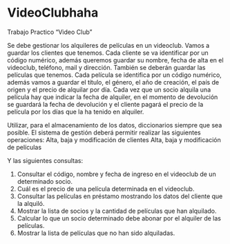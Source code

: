 # VideoClubhaha

Trabajo Practico “Video Club”

Se debe gestionar los alquileres de películas en un videoclub. Vamos a guardar los clientes que
tenemos. Cada cliente se va identificar por un código numérico, además queremos guardar su
nombre, fecha de alta en el videoclub, teléfono, mail y dirección. También se deberán guardar
las películas que tenemos. Cada película se identifica por un código numérico, además vamos a
guardar el título, el género, el año de creación, el país de origen y el precio de alquilar por día.
Cada vez que un socio alquila una película hay que indicar la fecha de alquiler, en el momento
de devolución se guardará la fecha de devolución y el cliente pagará el precio de la película por
los días que la ha tenido en alquiler.

Utilizar, para el almacenamiento de los datos, diccionarios siempre que sea posible.
El sistema de gestión deberá permitir realizar las siguientes operaciones:
Alta, baja y modificación de clientes
Alta, baja y modificación de películas

Y las siguientes consultas:

1. Consultar el código, nombre y fecha de ingreso en el videoclub de un determinado
   socio.
2. Cuál es el precio de una película determinada en el videoclub.
3. Consultar las películas en préstamo mostrando los datos del cliente que la alquiló.
4. Mostrar la lista de socios y la cantidad de películas que han alquilado.
5. Calcular lo que un socio determinado debe abonar por el alquiler de las películas.
6. Mostrar la lista de películas que no han sido alquiladas.

